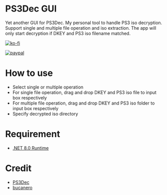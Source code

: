 # PS3Dec GUI

Yet another GUI for PS3Dec. My personal tool to handle PS3 iso decryption. Support single and multiple file operation and iso extraction. The app will only start decryption if DKEY and PS3 iso filename matched.

[![ko-fi](https://www.ko-fi.com/img/githubbutton_sm.svg)](https://ko-fi.com/R6R524N7X)  

[![paypal](https://user-images.githubusercontent.com/36906814/102657760-39d1ce00-41b1-11eb-96fe-c10e2d9b3f39.png)](https://www.paypal.com/paypalme/pearlxcoree)  

# How to use

  - Select single or multiple operation
  - For single file operation, drag and drop DKEY and PS3 iso file to input box respectively
  - For multiple file operation, drag and drop DKEY and PS3 iso folder to input box respectively
  - Specify decrypted iso directory

# Requirement

  - [.NET 8.0 Runtime](https://dotnet.microsoft.com/en-us/download/dotnet/8.0)

# Credit

  - [PS3Dec](https://www.github.com/PS3Dec)
  - [bucanero](https://www.github.com/bucanero)